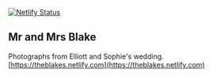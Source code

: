 [![Netlify Status](https://api.netlify.com/api/v1/badges/c4fc14b3-36ba-4f71-b267-fad1ef2bd4c5/deploy-status)](https://app.netlify.com/sites/theblakes/deploys)

## Mr and Mrs Blake

Photographs from Elliott and Sophie's wedding.
[https://theblakes.netlify.com](https://theblakes.netlify.com)